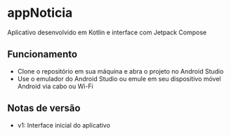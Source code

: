 # appNoticia
Aplicativo desenvolvido em Kotlin e interface com Jetpack Compose

## Funcionamento
- Clone o repositório em sua máquina e abra o projeto no Android Studio
- Use o emulador do Android Studio ou emule em seu dispositivo móvel Android via cabo ou Wi-Fi

## Notas de versão
- v1: Interface inicial do aplicativo

